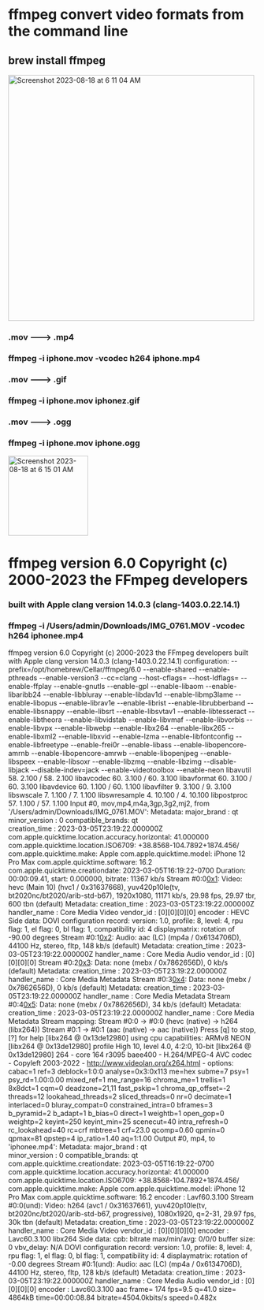 # ffmpeg convert video formats from the command line

## brew install ffmpeg

<img width="499" alt="Screenshot 2023-08-18 at 6 11 04 AM" src="https://github.com/sudo-self/ffmpeg/assets/119916323/631ad4c4-c978-4c24-b509-d8bb93bb4249">

### .mov ---> .mp4

### ffmpeg -i iphone.mov -vcodec h264 iphone.mp4

### .mov ---> .gif

### ffmpeg -i iphone.mov iphonez.gif

### .mov ---> .ogg

### ffmpeg -i iphone.mov iphone.ogg

<img width="162" alt="Screenshot 2023-08-18 at 6 15 01 AM" src="https://github.com/sudo-self/ffmpeg/assets/119916323/9892f8ea-64a8-4de7-9d3e-377d05f197d7">

# ffmpeg version 6.0 Copyright (c) 2000-2023 the FFmpeg developers
### built with Apple clang version 14.0.3 (clang-1403.0.22.14.1)
 
###  ffmpeg -i /Users/admin/Downloads/IMG_0761.MOV  -vcodec h264 iphonee.mp4
ffmpeg version 6.0 Copyright (c) 2000-2023 the FFmpeg developers
  built with Apple clang version 14.0.3 (clang-1403.0.22.14.1)
  configuration: --prefix=/opt/homebrew/Cellar/ffmpeg/6.0 --enable-shared --enable-pthreads --enable-version3 --cc=clang --host-cflags= --host-ldflags= --enable-ffplay --enable-gnutls --enable-gpl --enable-libaom --enable-libaribb24 --enable-libbluray --enable-libdav1d --enable-libmp3lame --enable-libopus --enable-librav1e --enable-librist --enable-librubberband --enable-libsnappy --enable-libsrt --enable-libsvtav1 --enable-libtesseract --enable-libtheora --enable-libvidstab --enable-libvmaf --enable-libvorbis --enable-libvpx --enable-libwebp --enable-libx264 --enable-libx265 --enable-libxml2 --enable-libxvid --enable-lzma --enable-libfontconfig --enable-libfreetype --enable-frei0r --enable-libass --enable-libopencore-amrnb --enable-libopencore-amrwb --enable-libopenjpeg --enable-libspeex --enable-libsoxr --enable-libzmq --enable-libzimg --disable-libjack --disable-indev=jack --enable-videotoolbox --enable-neon
  libavutil      58.  2.100 / 58.  2.100
  libavcodec     60.  3.100 / 60.  3.100
  libavformat    60.  3.100 / 60.  3.100
  libavdevice    60.  1.100 / 60.  1.100
  libavfilter     9.  3.100 /  9.  3.100
  libswscale      7.  1.100 /  7.  1.100
  libswresample   4. 10.100 /  4. 10.100
  libpostproc    57.  1.100 / 57.  1.100
Input #0, mov,mp4,m4a,3gp,3g2,mj2, from '/Users/admin/Downloads/IMG_0761.MOV':
  Metadata:
    major_brand     : qt  
    minor_version   : 0
    compatible_brands: qt  
    creation_time   : 2023-03-05T23:19:22.000000Z
    com.apple.quicktime.location.accuracy.horizontal: 41.000000
    com.apple.quicktime.location.ISO6709: +38.8568-104.7892+1874.456/
    com.apple.quicktime.make: Apple
    com.apple.quicktime.model: iPhone 12 Pro Max
    com.apple.quicktime.software: 16.2
    com.apple.quicktime.creationdate: 2023-03-05T16:19:22-0700
  Duration: 00:00:09.41, start: 0.000000, bitrate: 11367 kb/s
  Stream #0:0[0x1](und): Video: hevc (Main 10) (hvc1 / 0x31637668), yuv420p10le(tv, bt2020nc/bt2020/arib-std-b67), 1920x1080, 11171 kb/s, 29.98 fps, 29.97 tbr, 600 tbn (default)
    Metadata:
      creation_time   : 2023-03-05T23:19:22.000000Z
      handler_name    : Core Media Video
      vendor_id       : [0][0][0][0]
      encoder         : HEVC
    Side data:
      DOVI configuration record: version: 1.0, profile: 8, level: 4, rpu flag: 1, el flag: 0, bl flag: 1, compatibility id: 4
      displaymatrix: rotation of -90.00 degrees
  Stream #0:1[0x2](und): Audio: aac (LC) (mp4a / 0x6134706D), 44100 Hz, stereo, fltp, 148 kb/s (default)
    Metadata:
      creation_time   : 2023-03-05T23:19:22.000000Z
      handler_name    : Core Media Audio
      vendor_id       : [0][0][0][0]
  Stream #0:2[0x3](und): Data: none (mebx / 0x7862656D), 0 kb/s (default)
    Metadata:
      creation_time   : 2023-03-05T23:19:22.000000Z
      handler_name    : Core Media Metadata
  Stream #0:3[0x4](und): Data: none (mebx / 0x7862656D), 0 kb/s (default)
    Metadata:
      creation_time   : 2023-03-05T23:19:22.000000Z
      handler_name    : Core Media Metadata
  Stream #0:4[0x5](und): Data: none (mebx / 0x7862656D), 34 kb/s (default)
    Metadata:
      creation_time   : 2023-03-05T23:19:22.000000Z
      handler_name    : Core Media Metadata
Stream mapping:
  Stream #0:0 -> #0:0 (hevc (native) -> h264 (libx264))
  Stream #0:1 -> #0:1 (aac (native) -> aac (native))
Press [q] to stop, [?] for help
[libx264 @ 0x13de12980] using cpu capabilities: ARMv8 NEON
[libx264 @ 0x13de12980] profile High 10, level 4.0, 4:2:0, 10-bit
[libx264 @ 0x13de12980] 264 - core 164 r3095 baee400 - H.264/MPEG-4 AVC codec - Copyleft 2003-2022 - http://www.videolan.org/x264.html - options: cabac=1 ref=3 deblock=1:0:0 analyse=0x3:0x113 me=hex subme=7 psy=1 psy_rd=1.00:0.00 mixed_ref=1 me_range=16 chroma_me=1 trellis=1 8x8dct=1 cqm=0 deadzone=21,11 fast_pskip=1 chroma_qp_offset=-2 threads=12 lookahead_threads=2 sliced_threads=0 nr=0 decimate=1 interlaced=0 bluray_compat=0 constrained_intra=0 bframes=3 b_pyramid=2 b_adapt=1 b_bias=0 direct=1 weightb=1 open_gop=0 weightp=2 keyint=250 keyint_min=25 scenecut=40 intra_refresh=0 rc_lookahead=40 rc=crf mbtree=1 crf=23.0 qcomp=0.60 qpmin=0 qpmax=81 qpstep=4 ip_ratio=1.40 aq=1:1.00
Output #0, mp4, to 'iphonee.mp4':
  Metadata:
    major_brand     : qt  
    minor_version   : 0
    compatible_brands: qt  
    com.apple.quicktime.creationdate: 2023-03-05T16:19:22-0700
    com.apple.quicktime.location.accuracy.horizontal: 41.000000
    com.apple.quicktime.location.ISO6709: +38.8568-104.7892+1874.456/
    com.apple.quicktime.make: Apple
    com.apple.quicktime.model: iPhone 12 Pro Max
    com.apple.quicktime.software: 16.2
    encoder         : Lavf60.3.100
  Stream #0:0(und): Video: h264 (avc1 / 0x31637661), yuv420p10le(tv, bt2020nc/bt2020/arib-std-b67, progressive), 1080x1920, q=2-31, 29.97 fps, 30k tbn (default)
    Metadata:
      creation_time   : 2023-03-05T23:19:22.000000Z
      handler_name    : Core Media Video
      vendor_id       : [0][0][0][0]
      encoder         : Lavc60.3.100 libx264
    Side data:
      cpb: bitrate max/min/avg: 0/0/0 buffer size: 0 vbv_delay: N/A
      DOVI configuration record: version: 1.0, profile: 8, level: 4, rpu flag: 1, el flag: 0, bl flag: 1, compatibility id: 4
      displaymatrix: rotation of -0.00 degrees
  Stream #0:1(und): Audio: aac (LC) (mp4a / 0x6134706D), 44100 Hz, stereo, fltp, 128 kb/s (default)
    Metadata:
      creation_time   : 2023-03-05T23:19:22.000000Z
      handler_name    : Core Media Audio
      vendor_id       : [0][0][0][0]
      encoder         : Lavc60.3.100 aac
frame=  174 fps=9.5 q=41.0 size=    4864kB time=00:00:08.84 bitrate=4504.0kbits/s speed=0.482x    
